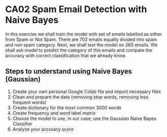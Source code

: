 # CA02 Spam Email Detection with Naive Bayes

In this exercise we shall train the model with set of emails labelled as either from Spam 
or Not Spam. There are 702 emails equally divided into spam and non spam category. 
Next, we shall test the model on 260 emails. We shall ask model to predict the category 
of this emails and compare the accuracy with correct classification that we already know. 

## Steps to understand using Naive Bayes (Gaussian) 

1. Create your own personal Google Colab file and import necessary files
2. Clean and prepare the data (removing stop words, removing less frequent words) 
3. Create dictionary for the most common 3000 words
4. Create frequency and word label matrix 
5. Choose the model to use, in our case, use the Gaussian Naïve Bayes Classifier 
6. Analyze your accuracy score 
